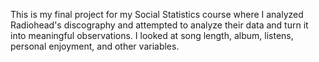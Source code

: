 This is my final project for my Social Statistics course where I analyzed Radiohead's discography and attempted to analyze their data and turn it into meaningful observations. I looked at song length, album, listens, personal enjoyment, and other variables.
